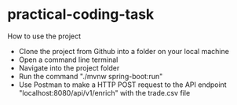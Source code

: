 # practical-coding-task

How to use the project
- Clone the project from Github into a folder on your local machine
- Open a command line terminal
- Navigate into the project folder
- Run the command "./mvnw spring-boot:run"
- Use Postman to make a HTTP POST request to the API endpoint "localhost:8080/api/v1/enrich" with the trade.csv file
